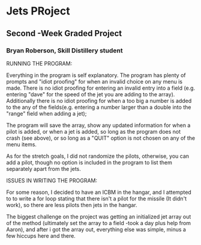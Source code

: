 # Jets PRoject
## Second -Week Graded Project
### Bryan Roberson, Skill Distillery student


RUNNING THE PROGRAM:

Everything in the program is self explanatory. The program has plenty of prompts and
"idiot proofing" for when an invalid choice on any menu is made. There is no idiot
proofing for entering an invalid entry into a field (e.g. entering "dave" for the speed of the jet you are adding to the array). Additionally there is no idiot proofing for when a too big a number is added to the any of the fields(e.g. entering
a number larger than a double into the "range" field when adding a jet);

The program will save the array, show any updated information for when a pilot is added, or when a jet is added, so long as the program does not crash (see above), or so long as a "QUIT" option is not chosen on any of the menu items. 


As for the stretch goals, I did not randomize the pilots, otherwise, you can add a pilot, though no option is included in the program to list them separately apart from the jets.

ISSUES IN WRITING THE PROGRAM:

For some reason, I decided to have an ICBM in the hangar, and I attempted to to write a for loop stating that there isn't a pilot for the missile (It didn't work), so there are less pilots then jets in the hangar.

The biggest challenge on the project was getting an initialized jet array out of the method (ultimately set the array to a field -took a day plus help from Aaron), and after i got the array out, everything else was simple, minus a few hiccups here and there. 

